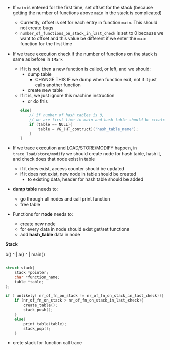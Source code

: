 * If `main` is entered for the first time, set offset for the stack (because getting the number of functions above `main` in the stack is complicated)
    * Currently, offset is set for each entry in function `main`. This should not create bugs
    * `number_of_functions_on_stack_in_last_check` is set to 0 because we want to offset and this value be different if we enter the `main` function for the first time

* If we trace execution check if the number of functions on the stack is same as before in `IMark`
	* if it is not, then a new function is called, or left, and we should:
        * dump table
            * CHANGE THIS IF we dump when function exit, not if it just calls another function
        * create new table
    * If it is, we just ignore this machine instruction
        * or do this
        ```c
        else{
            // if number of hash tables is 0,
            // we are first time in main and hash table should be created
            if (table == NULL){
                table = VG_(HT_contruct)("hash_table_name");
            }
        }
        ```

* If we trace execution and LOAD/STORE/MODIFY happen, in `trace_load/store/modify` we should create node for hash table, hash it, and check does that node exist in table
    * if it does exist, access counter should be updated
    * if it does not exist, new node in table should be created
        * to existing data, header for hash table should be added

* __dump table__ needs to:
    * go through all nodes and call print function
    * free table

* Functions for __node__ needs to:
    * create new node
    * for every data in node should exist get/set functions
    * add __hash_table__ data in node


**Stack**



b()
^
|
a()
^
|
main()

```c

struct stack{
    stack *pointer;
    char *function_name;
    table *table;
};

if ( unlikely( nr_of_fn_on_stack != nr_of_fn_on_stack_in_last_check)){
    if (nr_of_fn_on_stack > nr_of_fn_on_stack_in_last_check){
        create_table();
        stack_push();
    }
    else{
        print_table(table);
        stack_pop();
    }
```

* crete stack for function call trace